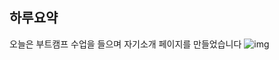 ## 하루요약

오늘은 부트캠프 수업을 들으며 자기소개 페이지를 만들었습니다
![img](https://velog.velcdn.com/images/myeongin0926/post/82ddb0d8-33f4-48a8-a2d6-005b94dce392/image.png)




